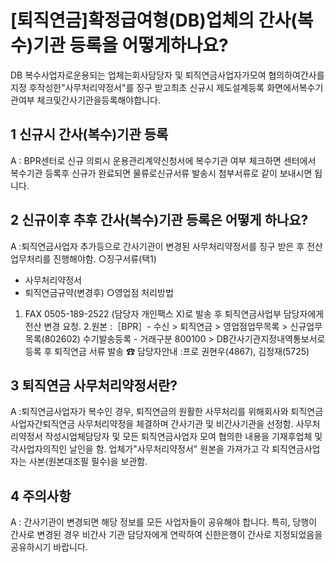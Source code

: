 # [퇴직연금]확정급여형(DB)업체의 간사(복수)기관 등록을 어떻게하나요?
DB 복수사업자로운용되는 업체는회사담당자 및 퇴직연금사업자가모여 협의하여간사를 지정
후작성한"사무처리약정서"를 징구 받고최초 신규시 제도설계등록 화면에서복수기관여부 체크및간사기관을등록해야합니다.
## 1 신규시 간사(복수)기관 등록
A : BPR센터로 신규 의뢰시 운용관리계약신청서에 복수기관 여부 체크하면 센터에서 복수기관 등록후
신규가 완료되면 물류로신규서류 발송시 첨부서류로 같이 보내시면 됩니다.
## 2 신규이후 추후 간사(복수)기관 등록은 어떻게 하나요?
A :퇴직연금사업자 추가등으로 간사기관이 변경된 사무처리약정서를 징구 받은 후 전산업무처리를 진행해야함.
○징구서류(택1)
- 사무처리약정서
 - 퇴직연금규약(변경후)
○영업점 처리방법
1. FAX 0505-189-2522 (담당자 개인팩스 X)로 발송 후 퇴직연금사업부 담당자에게 전산 변경 요청.
2.원본 :［BPR］- 수신 > 퇴직연금 > 영업점업무목록 > 신규업무목록(802602)
수기발송등록 - 거래구분 800100 > DB간사기관지정내역통보서로 등록 후 퇴직연금 서류 발송
☎ 담당자안내 :프로 권현우(4867), 김정재(5725)
## 3 퇴직연금 사무처리약정서란?
A :퇴직연금사업자가 복수인 경우, 퇴직연금의 원활한 사무처리를 위해회사와 퇴직연금사업자간퇴직연금
사무처리약정을 체결하며 간사기관 및 비간사기관을 선정함.
사무처리약정서 작성시업체담당자 및 모든 퇴직연금사업자 모여 협의한 내용을 기재후업체 및각사업자의직인 날인을 함.
업체가"사무처리약정서" 원본을 가져가고 각 퇴직연금사업자는 사본(원본대조필 필수)을 보관함.
## 4 주의사항
A : 간사기관이 변경되면 해당 정보를 모든 사업자들이 공유해야 합니다.
특히, 당행이 간사로 변경된 경우 비간사 기관 담당자에게 연락하여 신한은행이 간사로 지정되었음을 공유하시기 바랍니다.
